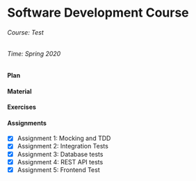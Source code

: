 # Software Development Course
###### Course: Test
###### Time: Spring 2020

#### Plan

#### Material

#### Exercises

#### Assignments

- [x] Assignment 1: Mocking and TDD
- [x] Assignment 2: Integration Tests
- [x] Assignment 3: Database tests
- [x] Assignment 4: REST API tests
- [x] Assignment 5: Frontend Test